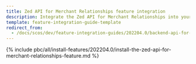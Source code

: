 ```yaml
---
title: Zed API for Merchant Relationships feature integration
description: Integrate the Zed API for Merchant Relationships into your project.
template: feature-integration-guide-template
redirect_from:
  - /docs/scos/dev/feature-integration-guides/202204.0/backend-api-for-merchant-relationships-integration-guide.html
---
```


{% include pbc/all/install-features/202204.0/install-the-zed-api-for-merchant-relationships-feature.md %} <!-- To edit, see /_includes/pbc/all/install-features/202204.0/install-the-zed-api-for-merchant-relationships-feature.md -->

